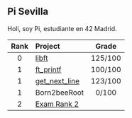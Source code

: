 ## Pi Sevilla

Holi, soy Pi, estudiante en 42 Madrid.

| Rank | Project | Grade |
| :---: | :--- | :---:|
| 0 | [libft](https://github.com/dejapiunrato/libft) | 125/100 |
| 1 | [ft_printf](https://github.com/dejapiunrato/ft_printf) | 100/100 |
| 1 | [get_next_line](https://github.com/dejapiunrato/get_next_line) | 123/100 |
| 1 | Born2beeRoot | 0/100 |
| 2 | [Exam Rank 2](https://github.com/dejapiunrato/rank2_exam) |   |
